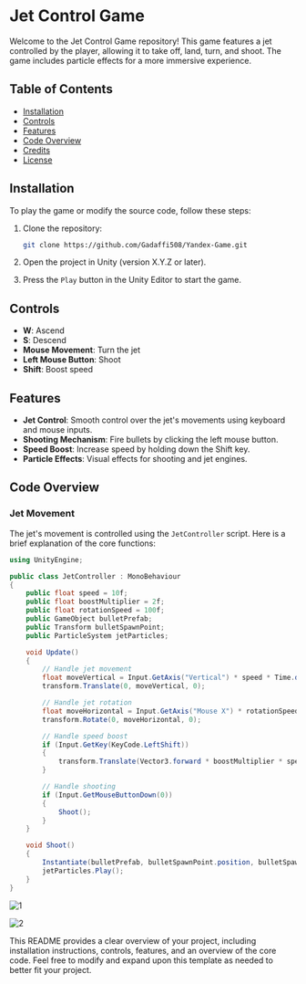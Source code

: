 # Jet Control Game

Welcome to the Jet Control Game repository! This game features a jet controlled by the player, allowing it to take off, land, turn, and shoot. The game includes particle effects for a more immersive experience.

## Table of Contents

- [Installation](#installation)
- [Controls](#controls)
- [Features](#features)
- [Code Overview](#code-overview)
- [Credits](#credits)
- [License](#license)

## Installation

To play the game or modify the source code, follow these steps:

1. Clone the repository:
    ```bash
    git clone https://github.com/Gadaffi508/Yandex-Game.git
    ```
2. Open the project in Unity (version X.Y.Z or later).

3. Press the `Play` button in the Unity Editor to start the game.

## Controls

- **W**: Ascend
- **S**: Descend
- **Mouse Movement**: Turn the jet
- **Left Mouse Button**: Shoot
- **Shift**: Boost speed

## Features

- **Jet Control**: Smooth control over the jet's movements using keyboard and mouse inputs.
- **Shooting Mechanism**: Fire bullets by clicking the left mouse button.
- **Speed Boost**: Increase speed by holding down the Shift key.
- **Particle Effects**: Visual effects for shooting and jet engines.

## Code Overview

### Jet Movement

The jet's movement is controlled using the `JetController` script. Here is a brief explanation of the core functions:

```csharp
using UnityEngine;

public class JetController : MonoBehaviour
{
    public float speed = 10f;
    public float boostMultiplier = 2f;
    public float rotationSpeed = 100f;
    public GameObject bulletPrefab;
    public Transform bulletSpawnPoint;
    public ParticleSystem jetParticles;

    void Update()
    {
        // Handle jet movement
        float moveVertical = Input.GetAxis("Vertical") * speed * Time.deltaTime;
        transform.Translate(0, moveVertical, 0);

        // Handle jet rotation
        float moveHorizontal = Input.GetAxis("Mouse X") * rotationSpeed * Time.deltaTime;
        transform.Rotate(0, moveHorizontal, 0);

        // Handle speed boost
        if (Input.GetKey(KeyCode.LeftShift))
        {
            transform.Translate(Vector3.forward * boostMultiplier * speed * Time.deltaTime);
        }

        // Handle shooting
        if (Input.GetMouseButtonDown(0))
        {
            Shoot();
        }
    }

    void Shoot()
    {
        Instantiate(bulletPrefab, bulletSpawnPoint.position, bulletSpawnPoint.rotation);
        jetParticles.Play();
    }
}
```

![1](https://github.com/user-attachments/assets/17541606-88ca-4f0f-a324-dd21d01cb7c7)

![2](https://github.com/user-attachments/assets/28011d3a-06f9-434f-bcdf-85c1511448e5)


This README provides a clear overview of your project, including installation instructions, controls, features, and an overview of the core code. Feel free to modify and expand upon this template as needed to better fit your project.
